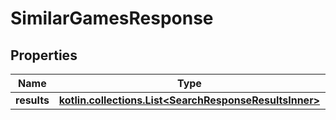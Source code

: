 
# SimilarGamesResponse

## Properties
| Name | Type | Description | Notes |
| ------------ | ------------- | ------------- | ------------- |
| **results** | [**kotlin.collections.List&lt;SearchResponseResultsInner&gt;**](SearchResponseResultsInner.md) |  |  [optional] |



